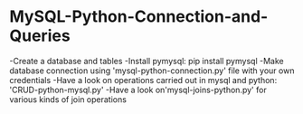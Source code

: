 # MySQL-Python-Connection-and-Queries
-Create a database and tables
-Install pymysql: pip install pymysql
-Make database connection using 'mysql-python-connection.py' file with your own credentials
-Have a look on operations carried out in mysql and python: 'CRUD-python-mysql.py'
-Have a look on'mysql-joins-python.py' for various kinds of join operations
